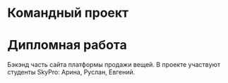 # Командный проект
# Дипломная работа
Бэкэнд часть сайта платформы продажи вещей. 
В проекте участвуют студенты SkyPro: Арина, Руслан, Евгений.
